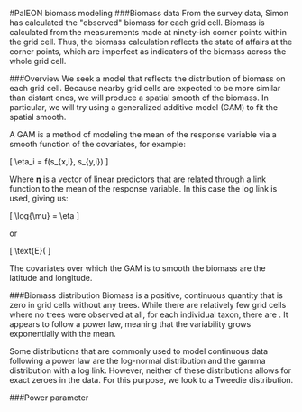 #PalEON biomass modeling
###Biomass data
From the survey data, Simon has calculated the "observed" biomass for each grid cell. Biomass is calculated from the measurements made at ninety-ish corner points within the grid cell. Thus, the biomass calculation reflects the state of affairs at the corner points, which are imperfect as indicators of the biomass across the whole grid cell.

###Overview
We seek a model that reflects the distribution of biomass on each grid cell. Because nearby grid cells are expected to be more similar than distant ones, we will produce a spatial smooth of the biomass. In particular, we will try using a generalized additive model (GAM) to fit the spatial smooth.

A GAM is a method of modeling the mean of the response variable via a smooth function of the covariates, for example:

\[
\eta_i = f(s_{x,i}, s_{y,i})
\]

Where $\bm{\eta}$ is a vector of linear predictors that are related through a link function to the mean of the response variable. In this case the log link is used, giving us:

\[
\log{\mu} = \eta
\]

or

\[
\text{E}(
\]


The covariates over which the GAM is to smooth the biomass are the latitude and longitude.

###Biomass distribution
Biomass is a positive, continuous quantity that is zero in grid cells without any trees. While there are relatively few grid cells where no trees were observed at all, for each individual taxon, there are . It appears to follow a power law, meaning that the variability grows exponentially with the mean.

Some distributions that are commonly used to model continuous data following a power law are the log-normal distribution and the gamma distribution with a log link. However, neither of these distributions allows for exact zeroes in the data. For this purpose, we look to a Tweedie distribution.

###Power parameter
